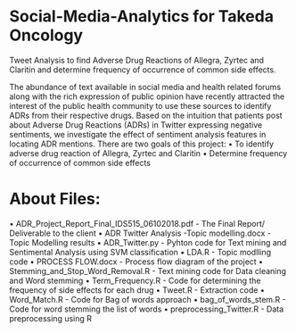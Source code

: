 # Social-Media-Analytics for Takeda Oncology
Tweet Analysis to find Adverse Drug Reactions of Allegra, Zyrtec and Claritin and  determine frequency of occurrence of common side effects.

The abundance of text available in social media and health related forums along with the rich expression of public opinion have recently attracted the interest of the public health community to use these sources to identify ADRs from their respective drugs. Based on the intuition that patients post about Adverse Drug Reactions (ADRs) in Twitter expressing negative sentiments, we investigate the effect of sentiment analysis features in locating ADR mentions.
There are two goals of this project:
•	To identify adverse drug reaction of Allegra, Zyrtec and Claritin
•	Determine frequency of occurrence of common side effects

# About Files:
•	ADR_Project_Report_Final_IDS515_06102018.pdf - The Final Report/ Deliverable to the client
•	ADR Twitter Analysis -Topic modelling.docx - Topic Modelling results
•	ADR_Twitter.py - Pyhton code for Text mining and Sentimental Analysis using SVM classification
•	LDA.R - Topic modlling code
•	PROCESS FLOW.docx - Process flow diagram of the project
•	Stemming_and_Stop_Word_Removal.R - Text mining code for Data cleaning and Word stemming
•	Term_Frequency.R - Code for determining the frequency of side effects for each drug
•	Tweet.R - Extraction code
•	Word_Match.R - Code for Bag of words approach
•	bag_of_words_stem.R - Code for word stemming the list of words
•	preprocessing_Twitter.R - Data preprocessing using R
